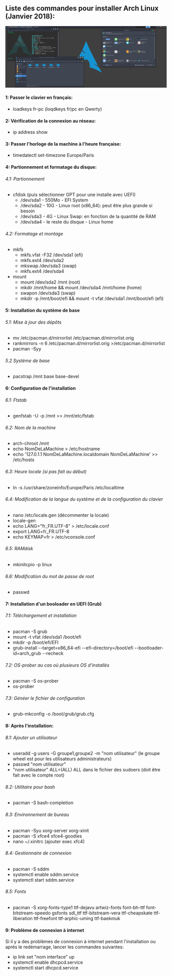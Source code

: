 <!-- Fichier contenant les commandes pour installer Arch Linux sur une nouvelle machine -->
<!-- Configuration personnelle avec XFCE4 comme environnement de bureau et SDDM comme gestionnaire de connexion -->

## Liste des commandes pour installer Arch Linux (Janvier 2018):
![Bureau](screenshot-bureau.png)

#### 1: Passer le clavier en français:
- loadkeys fr-pc (loqdkeys fr)pc en Qwerty)

#### 2: Vérification de la connexion au réseau:
- ip address show

#### 3: Passer l'horloge de la machine à l'heure française:
- timedatectl set-timezone Europe/Paris

#### 4: Partionnement et formatage du disque:
###### 4.1: Partionnement
- cfdisk (puis sélectionner GPT pour une installe avec UEFI)
	* /dev/sda1 - 550Mo - EFI System
	* /dev/sda2 - 10G - Linux root (x86_64): peut être plus grande si besoin
	* /dev/sda3 - 4G - Linux Swap: en fonction de la quantité de RAM
	* /dev/sda4 - le reste du disque - Linux home

###### 4.2: Formatage et montage
- mkfs
	* mkfs.vfat -F32 /dev/sda1 (efi)
	* mkfs.ext4 /dev/sda2
	* mkswap /dev/sda3 (swap)
	* mkfs.ext4 /dev/sda4
- mount
	* mount /dev/sda2 /mnt (root)
	* mkdir /mnt/home && mount /dev/sda4 /mnt/home (home)
	* swapon /dev/sda3 (swap)
	* mkdir -p /mnt/boot/efi && mount -t vfat /dev/sda1 /mnt/boot/efi (efi)

#### 5: Installation du système de base
###### 5.1: Mise à jour des dépôts
- mv /etc/pacman.d/mirrorlist /etc/pacman.d/mirrorlist.orig
- rankmirrors -n 6 /etc/pacman.d/mirrorlist.orig >/etc/pacman.d/mirrorlist
- pacman -Syy

###### 5.2 Système de base
- pacstrap /mnt base base-devel

#### 6: Configuration de l'installation
###### 6.1: Ftstab
- genfstab -U -p /mnt >> /mnt/etc/fstab

###### 6.2: Nom de la machine
- arch-chroot /mnt
- echo NomDeLaMachine > /etc/hostname
- echo '127.0.1.1 NomDeLaMachine.localdomain NomDeLaMachine' >> /etc/hosts

###### 6.3: Heure locale (si pas fait au début)
- ln -s /usr/share/zoneinfo/Europe/Paris /etc/localtime

###### 6.4: Modification de la langue du système et de la configuration du clavier
- nano /etc/locale.gen (décommenter la locale)
- locale-gen
- echo LANG="fr_FR.UTF-8" > /etc/locale.conf
- export LANG=fr_FR.UTF-8
- echo KEYMAP=fr > /etc/vconsole.conf

###### 6.5: RAMdisk
- mkinitcpio -p linux

###### 6.6: Modification du mot de passe de root
- passwd

#### 7: Installation d'un booloader en UEFI (Grub)
###### 7.1: Téléchargement et installation
- pacman -S grub
- mount -t vfat /dev/sda1 /boot/efi
- mkdir -p /boot/efi/EFI
- grub-install --target=x86_64-efi --efi-directory=/boot/efi --bootloader-id=arch_grub --recheck

###### 7.2: OS-prober au cas où plusieurs OS d'installés
- pacman -S os-prober
- os-prober

###### 7.3: Généer le fichier de configuration
- grub-mkconfig -o /boot/grub/grub.cfg

#### 8: Après l'installation:
###### 8.1: Ajouter un utilisateur
- useradd -g users -G groupe1,groupe2 -m "nom utilisateur" (le groupe wheel est pour les utilisateurs administrateurs)
- passwd "nom utilisateur"
- "nom utilisateur" ALL=(ALL) ALL dans le fichier des sudoers (doit être fait avec le compte root)

###### 8.2: Utilitaire pour bash
- pacman -S bash-completion

###### 8.3: Environnement de bureau
- pacman -Syu xorg-server xorg-xinit
- pacman -S xfce4 xfce4-goodies
- nano ~/.xinitrc (ajouter exec xfc4)

###### 8.4: Gestionnaire de connexion
- pacman -S sddm
- systemctl enable sddm.service
- systemctl start sddm.service

###### 8.5: Fonts
- pacman -S xorg-fonts-type1 ttf-dejavu artwiz-fonts font-bh-ttf font-bitstream-speedo gsfonts sdl_ttf ttf-bitstream-vera ttf-cheapskate ttf-liberation ttf-freefont ttf-arphic-uming ttf-baekmuk

#### 9: Problème de connexion à internet
Si il y a des problèmes de connexion à internet pendant l'installation ou après le redémarrage, lancer les commandes suivantes:
- ip link set "nom interface" up
- systemctl enable dhcpcd.service
- systemctl start dhcpcd.service
